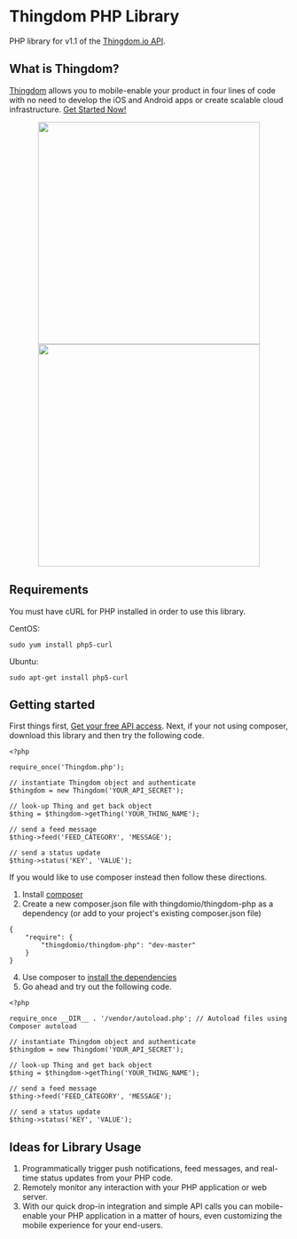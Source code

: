 Thingdom PHP Library
===========

PHP library for v1.1 of the [Thingdom.io API](https://thingdom.io/).

## What is Thingdom?

[Thingdom](https://thingdom.io) allows you to mobile-enable your product in four lines of code with no need to develop the iOS and Android apps or create scalable cloud infrastructure. [Get Started Now!](https://thingdom.io/sign-up)

<p align="center">

<img src="https://thingdom.io/images/profile/5.png?raw=true" height="400px" />

<img src="https://thingdom.io/images/profile/2.png?raw=true" height="400px" />

</p>

## Requirements
You must have cURL for PHP installed in order to use this library.

CentOS:
```
sudo yum install php5-curl
```

Ubuntu:
```
sudo apt-get install php5-curl
```

## Getting started

First things first, [Get your free API access](https://thingdom.io/sign-up).  Next, if your not using composer, download this library and then try the following code.

```
<?php

require_once('Thingdom.php');

// instantiate Thingdom object and authenticate
$thingdom = new Thingdom('YOUR_API_SECRET');

// look-up Thing and get back object
$thing = $thingdom->getThing('YOUR_THING_NAME');

// send a feed message
$thing->feed('FEED_CATEGORY', 'MESSAGE');

// send a status update
$thing->status('KEY', 'VALUE');

```

If you would like to use composer instead then follow these directions.

1. Install [composer](https://getcomposer.org/doc/00-intro.md)
2. Create a new composer.json file with thingdomio/thingdom-php as a dependency (or add to your project's existing composer.json file)

```
{
    "require": {
    	"thingdomio/thingdom-php": "dev-master"
    }
}
```

4. Use composer to [install the dependencies](https://getcomposer.org/doc/00-intro.md#using-composer)
5. Go ahead and try out the following code.

```
<?php

require_once __DIR__ . '/vendor/autoload.php'; // Autoload files using Composer autoload

// instantiate Thingdom object and authenticate
$thingdom = new Thingdom('YOUR_API_SECRET');

// look-up Thing and get back object
$thing = $thingdom->getThing('YOUR_THING_NAME');

// send a feed message
$thing->feed('FEED_CATEGORY', 'MESSAGE');

// send a status update
$thing->status('KEY', 'VALUE');

```

## Ideas for Library Usage

1. Programmatically trigger push notifications, feed messages, and real-time status updates from your PHP code.
2. Remotely monitor any interaction with your PHP application or web server.
3. With our quick drop-in integration and simple API calls you can mobile-enable your PHP application in a matter of hours, even customizing the mobile experience for your end-users. 

